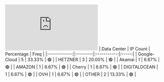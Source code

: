 ![Diagramm](https://github.com/obajay/StateSync-snapshots/blob/main/Projects/Xpla/1/README.md)
| Data Center | IP Count | Percentage | Freq |
|:------------:|:--------:|:-----------:|:-----:|
| Google-Cloud | 5 | 33.33% | 🟢 |
| HETZNER | 3 | 20.00% | 🟢 |
| Akamai | 1 | 6.67% | 🟢 |
| AMAZON | 1 | 6.67% | 🟢 |
| Cherry | 1 | 6.67% | 🟢 |
| DIGITALOCEAN | 1 | 6.67% | 🟢 |
| OVH | 1 | 6.67% | 🟢 |
| OTHER | 2 | 13.33% | 🟢 |